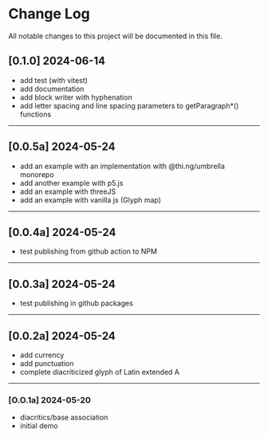 # Change Log
All notable changes to this project will be documented in this file.


## [0.1.0] 2024-06-14
- add test (with vitest)
- add documentation
- add block writer with hyphenation
- add letter spacing and line spacing parameters to getParagraph*() functions


---

## [0.0.5a] 2024-05-24
- add an example with an implementation with @thi.ng/umbrella monorepo
- add another example with p5.js
- add an example with threeJS
- add an example with vanilla js (Glyph map)


---

## [0.0.4a] 2024-05-24
- test publishing from github action to NPM


---

## [0.0.3a] 2024-05-24
- test publishing in github packages


---

## [0.0.2a] 2024-05-24
- add currency
- add punctuation
- complete diacriticized glyph of Latin extended A


---

### [O.O.1a] 2024-05-20
- diacritics/base association
- initial demo